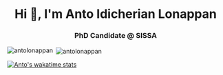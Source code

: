 
<h1 align="center">Hi 👋, I'm Anto Idicherian Lonappan</h1>
<h3 align="center">PhD Candidate @ SISSA</h3>
<p><img align="left" src="https://github-readme-stats.vercel.app/api/top-langs?username=antolonappan&show_icons=true&locale=en&layout=compact&hide=jupyter%20notebook" alt="antolonappan" /></p>

<p>&nbsp;<img align="center" src="https://github-readme-stats.vercel.app/api?username=antolonappan&show_icons=true&locale=en" alt="antolonappan" /></p>



[![Anto's wakatime stats](https://github-readme-stats.vercel.app/api/wakatime?username=antolonappan)](https://wakatime.com/@antolonappan)
